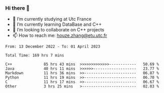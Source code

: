 ### Hi there 👋
- 🔭 I’m currently studying at Utc France
- 🌱 I’m currently learning DataBase and C++
- 👯 I’m looking to collaborate on C++ projects
- 📫 How to reach me: houze.zhang@etu.utc.fr

<!--START_SECTION:waka-->

```text
From: 13 December 2022 - To: 01 April 2023

Total Time: 169 hrs 7 mins

C++              85 hrs 43 mins  >>>>>>>>>>>>>------------   50.69 %
Java             40 hrs 11 mins  >>>>>>-------------------   23.77 %
Markdown         11 hrs 36 mins  >>-----------------------   06.87 %
Python           11 hrs 19 mins  >>-----------------------   06.70 %
C                11 hrs 17 mins  >>-----------------------   06.67 %
Other            3 hrs 25 mins   >------------------------   02.03 %
```

<!--END_SECTION:waka-->
